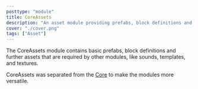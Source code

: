 ```yaml
---
posttype: "module" 
title: CoreAssets
description: "An asset module providing prefabs, block definitions and a collection of textures, sounds, and other basic assets"
cover: "./cover.png"
tags: ["Asset"]
---
```

The CoreAssets module contains basic prefabs, block definitions and further assets that are required by other modules, like sounds, templates, and textures.

CoreAssets was separated from the [Core](https://github.com/MovingBlocks/Terasology/tree/develop/modules/Core) to make the modules more versatile.
